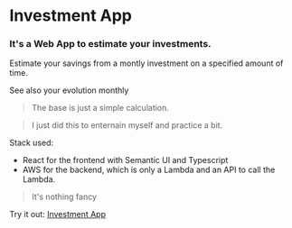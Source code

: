 # Investment App

### It's a Web App to estimate your investments.

Estimate your savings from a montly investment on a specified amount of time.

See also your evolution monthly

> The base is just a simple calculation.

> I just did this to enternain myself and practice a bit.

Stack used:
- React for the frontend with Semantic UI and Typescript
- AWS for the backend, which is only a Lambda and an API to call the Lambda.

> It's nothing fancy

Try it out:
[Investment App](https://main.d3jdgrpweyi8a2.amplifyapp.com/)
